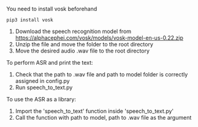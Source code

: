 You need to install vosk beforehand
```
pip3 install vosk
```

1. Download the speech recognition model from https://alphacephei.com/vosk/models/vosk-model-en-us-0.22.zip
2. Unzip the file and move the folder to the root directory
3. Move the desired audio .wav file to the root directory

To perform ASR and print the text:
1. Check that the path to .wav file and path to model folder is correctly assigned in config.py
2. Run speech_to_text.py

To use the ASR as a library:
1. Import the 'speech_to_text' function inside 'speech_to_text.py'
2. Call the function with path to model, path to .wav file as the argument

